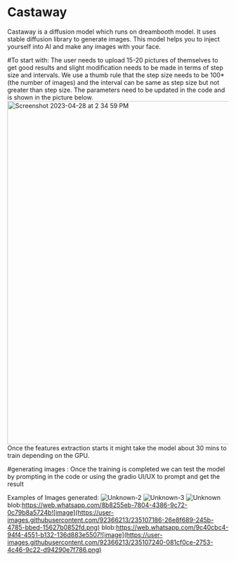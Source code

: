 # Castaway
Castaway is a diffusion model which runs on dreambooth model. It uses stable diffusion library to generate images.
This model helps you to inject yourself into AI and make any images with your face. 

#To start with:
The user needs to upload 15-20 pictures of themselves to get good results and slight modification needs to be made in terms of step size and intervals. 
We use a thumb rule that the step size needs to be 100*(the number of images) and the interval can be same as step size but not greater than step size. 
The parameters need to be updated in the code and is shown in the picture below.
<img width="783" alt="Screenshot 2023-04-28 at 2 34 59 PM" src="https://user-images.githubusercontent.com/92366213/235106096-82bcb21d-b258-4c0c-8deb-9b781db05882.png">
Once the features extraction starts it might take the model about 30 mins to train depending on the GPU. 

#generating images :
Once the training is completed we can test the model by prompting in the code or using the gradio UI/UX to prompt and get the result 

Examples of Images generated:
![Unknown-2](https://user-images.githubusercontent.com/92366213/235106827-fac123ed-ae9f-4ee0-8e4a-a9f32ada14a9.png)
![Unknown-3](https://user-images.githubusercontent.com/92366213/235106850-92561ce0-81dd-443f-901e-a9b657d157b6.png)
![Unknown](https://user-images.githubusercontent.com/92366213/235106855-ab31fd00-8b52-4bbc-93dd-faf839c1d3b8.png)
blob:https://web.whatsapp.com/8b8255eb-7804-4386-9c72-0c79b8a5724b![image](https://user-images.githubusercontent.com/92366213/235107186-26e8f689-245b-4785-bbed-15627b0852fd.png)
blob:https://web.whatsapp.com/9c40cbc4-94f4-4551-b132-136d883e5507![image](https://user-images.githubusercontent.com/92366213/235107240-081cf0ce-2753-4c46-9c22-d94290e7f786.png)
